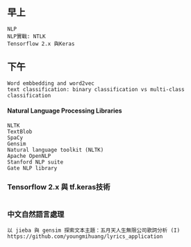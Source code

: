 ## 早上
```
NLP
NLP實戰: NTLK
Tensorflow 2.x 與Keras
```
## 下午
```
Word embbedding and word2vec
text classification: binary classification vs multi-class classification
```
#### Natural Language Processing Libraries
```
NLTK
TextBlob
SpaCy
Gensim
Natural language toolkit (NLTK)
Apache OpenNLP
Stanford NLP suite
Gate NLP library
```
### Tensorflow 2.x 與 tf.keras技術
```

```
### 中文自然語言處理
```
以 jieba 與 gensim 探索文本主題：五月天人生無限公司歌詞分析 (I)
https://github.com/youngmihuang/lyrics_application
```
